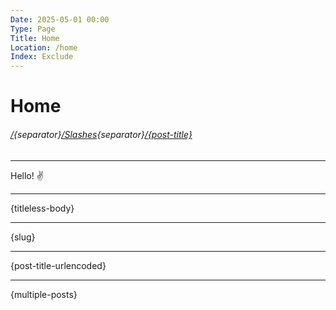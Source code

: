 ```yaml
---
Date: 2025-05-01 00:00
Type: Page
Title: Home
Location: /home
Index: Exclude
---
```


# Home

###### [/]({base-path}){separator}[/Slashes](/slashes){separator}[/{post-title}]({location})

---

Hello! ✌️

---

{titleless-body}

---

{slug}

---

{post-title-urlencoded}

---

{multiple-posts}
